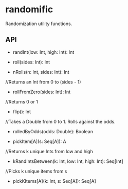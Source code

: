 # randomific

Randomization utility functions.

## API
  * randInt(low: Int, high: Int): Int
 
  * roll(sides: Int): Int
 
  * nRolls(n: Int, sides: Int): Int
 
//Returns an Int from 0 to (sides - 1)  
  * rollFromZero(sides: Int): Int  
 
//Returns 0 or 1  
  * flip(): Int 

//Takes a Double from 0 to 1.  Rolls against the odds.  
  * rolledByOdds(odds: Double): Boolean  
 
  * pickItem\[A\](s: Seq[A]): A
 
//Returns k unique Ints from low and high  
  * kRandIntsBetween(k: Int, low: Int, high: Int): Seq[Int] 
 
//Picks k unique items from s  
  * pickKItems\[A\](k: Int, s: Seq[A]): Seq[A] 
